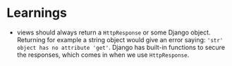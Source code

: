 # Learnings

* views should always return a `HttpResponse` or some Django object. Returning for example a string object would give an error saying: `'str' object has no attribute 'get'`. Django has built-in functions to secure the responses, which comes in when we use `HttpResponse`. 
